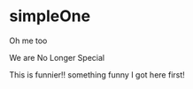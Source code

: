 # simpleOne

Oh me too

We are No Longer Special

This is funnier!!
something funny
I got here first!
